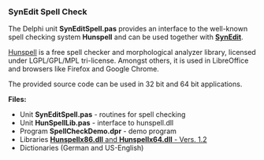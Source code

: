 ### SynEdit Spell Check

The Delphi unit **SynEditSpell.pas** provides an interface to the well-known spell
checking system **Hunspell** and can be used together with
[**SynEdit**](https://github.com/SynEdit/SynEdit).

[Hunspell](https://github.com/hunspell/hunspell)
is a free spell checker and morphological analyzer library, licensed under
LGPL/GPL/MPL tri-license. Amongst others, it is used in LibreOffice
and browsers like Firefox and Google Chrome.

The provided source code can be used in 32 bit and 64 bit applications.

**Files:**
  - Unit **SynEditSpell.pas** - routines for spell checking
  - Unit **HunSpellLib.pas** - interface to hunspell.dll
  - Program **SpellCheckDemo.dpr** - demo program
  - Libraries [**Hunspellx86.dll** and **Hunspellx64.dll** - Vers. 1.2](http://download.crawler-lib.net/NHunspell/) 
  - Dictionaries (German and US-English)
